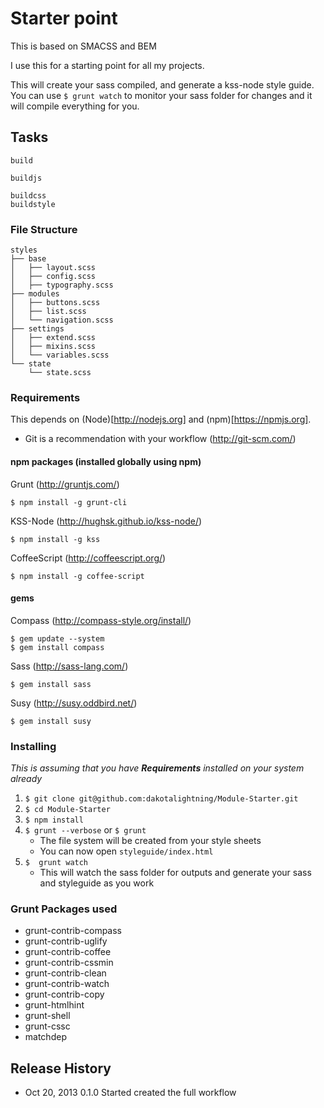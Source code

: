 # Starter point

This is based on SMACSS and BEM

I use this for a starting point for all my projects.

This will create your sass compiled, and generate a kss-node style guide. You can use `$ grunt watch` to monitor your sass folder for changes and it will compile everything for you.

## Tasks

	build

	buildjs

	buildcss
	buildstyle

### File Structure

	styles
	├── base
	│   ├── layout.scss
	│   ├── config.scss
	│   ├── typography.scss
	├── modules
	│   ├── buttons.scss
	│   ├── list.scss
	│	└── navigation.scss
	├── settings
	│   ├── extend.scss
	│   ├── mixins.scss
	│	└── variables.scss
	└── state
	    └── state.scss

### Requirements

This depends on (Node)[http://nodejs.org] and (npm)[https://npmjs.org].

- Git is a recommendation with your workflow (http://git-scm.com/)

#### npm packages (installed globally using npm)

Grunt (http://gruntjs.com/)
    
    $ npm install -g grunt-cli

KSS-Node (http://hughsk.github.io/kss-node/)

    $ npm install -g kss

CoffeeScript (http://coffeescript.org/)

	$ npm install -g coffee-script

#### gems

Compass (http://compass-style.org/install/)

    $ gem update --system
    $ gem install compass

Sass (http://sass-lang.com/)

    $ gem install sass

Susy (http://susy.oddbird.net/)

    $ gem install susy
    

### Installing

*This is assuming that you have **Requirements** installed on your system already*

1. `$ git clone git@github.com:dakotalightning/Module-Starter.git`
2. `$ cd Module-Starter`
3. `$ npm install`
4. `$ grunt --verbose` or `$ grunt`
	- The file system will be created from your style sheets
    - You can now open `styleguide/index.html`
5. `$  grunt watch`
	- This will watch the sass folder for outputs and generate your sass and styleguide as you work

### Grunt Packages used

- grunt-contrib-compass
- grunt-contrib-uglify
- grunt-contrib-coffee
- grunt-contrib-cssmin
- grunt-contrib-clean
- grunt-contrib-watch
- grunt-contrib-copy
- grunt-htmlhint
- grunt-shell
- grunt-cssc
- matchdep

## Release History

- Oct 20, 2013		0.1.0 		Started created the full workflow